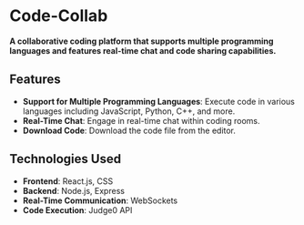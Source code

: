 # Code-Collab

**A collaborative coding platform that supports multiple programming languages and features real-time chat and code sharing capabilities.**

## Features

- **Support for Multiple Programming Languages**: Execute code in various languages including JavaScript, Python, C++, and more.
- **Real-Time Chat**: Engage in real-time chat within coding rooms.
- **Download Code**: Download the code file from the editor.

## Technologies Used

- **Frontend**: React.js, CSS
- **Backend**: Node.js, Express
- **Real-Time Communication**: WebSockets
- **Code Execution**: Judge0 API
